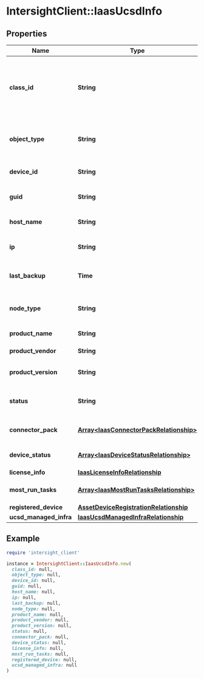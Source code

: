 # IntersightClient::IaasUcsdInfo

## Properties

| Name | Type | Description | Notes |
| ---- | ---- | ----------- | ----- |
| **class_id** | **String** | The fully-qualified name of the instantiated, concrete type. This property is used as a discriminator to identify the type of the payload when marshaling and unmarshaling data. | [default to &#39;iaas.UcsdInfo&#39;] |
| **object_type** | **String** | The fully-qualified name of the instantiated, concrete type. The value should be the same as the &#39;ClassId&#39; property. | [default to &#39;iaas.UcsdInfo&#39;] |
| **device_id** | **String** | Moid of the UCS Director device connector&#39;s asset.DeviceRegistration. | [optional][readonly] |
| **guid** | **String** | Unique ID of UCS Director getting registerd with Intersight. | [optional][readonly] |
| **host_name** | **String** | The UCS Director hostname for management. | [optional][readonly] |
| **ip** | **String** | The UCS Director IP address for management. | [optional][readonly] |
| **last_backup** | **Time** | Last successful backup created for this UCS Director appliance if backup is configured. | [optional][readonly] |
| **node_type** | **String** | NodeType specifies if UCS Director is deployed in Stand-alone or Multi Node. | [optional][readonly] |
| **product_name** | **String** | The UCS Director product name. | [optional][readonly] |
| **product_vendor** | **String** | The UCS Director product vendor. | [optional][readonly] |
| **product_version** | **String** | The UCS Director product/platform version. | [optional][readonly] |
| **status** | **String** | The UCS Director status. Possible values are Active, Inactive, Unknown. | [optional][readonly] |
| **connector_pack** | [**Array&lt;IaasConnectorPackRelationship&gt;**](IaasConnectorPackRelationship.md) | An array of relationships to iaasConnectorPack resources. | [optional][readonly] |
| **device_status** | [**Array&lt;IaasDeviceStatusRelationship&gt;**](IaasDeviceStatusRelationship.md) | An array of relationships to iaasDeviceStatus resources. | [optional][readonly] |
| **license_info** | [**IaasLicenseInfoRelationship**](IaasLicenseInfoRelationship.md) |  | [optional] |
| **most_run_tasks** | [**Array&lt;IaasMostRunTasksRelationship&gt;**](IaasMostRunTasksRelationship.md) | An array of relationships to iaasMostRunTasks resources. | [optional][readonly] |
| **registered_device** | [**AssetDeviceRegistrationRelationship**](AssetDeviceRegistrationRelationship.md) |  | [optional] |
| **ucsd_managed_infra** | [**IaasUcsdManagedInfraRelationship**](IaasUcsdManagedInfraRelationship.md) |  | [optional] |

## Example

```ruby
require 'intersight_client'

instance = IntersightClient::IaasUcsdInfo.new(
  class_id: null,
  object_type: null,
  device_id: null,
  guid: null,
  host_name: null,
  ip: null,
  last_backup: null,
  node_type: null,
  product_name: null,
  product_vendor: null,
  product_version: null,
  status: null,
  connector_pack: null,
  device_status: null,
  license_info: null,
  most_run_tasks: null,
  registered_device: null,
  ucsd_managed_infra: null
)
```

